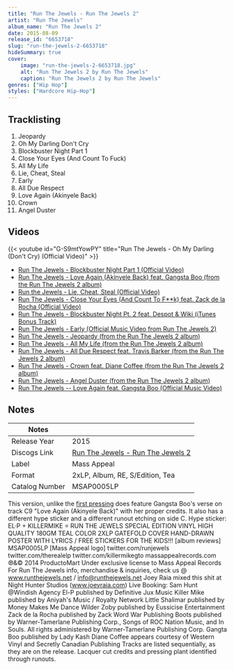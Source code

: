 ```yaml
---
title: "Run The Jewels - Run The Jewels 2"
artist: "Run The Jewels"
album_name: "Run The Jewels 2"
date: 2015-08-09
release_id: "6653718"
slug: "run-the-jewels-2-6653718"
hideSummary: true
cover:
    image: "run-the-jewels-2-6653718.jpg"
    alt: "Run The Jewels 2 by Run The Jewels"
    caption: "Run The Jewels 2 by Run The Jewels"
genres: ["Hip Hop"]
styles: ["Hardcore Hip-Hop"]
---
```


## Tracklisting
1. Jeopardy
2. Oh My Darling Don't Cry
3. Blockbuster Night Part 1
4. Close Your Eyes (And Count To Fuck)
5. All My Life
6. Lie, Cheat, Steal
7. Early
8. All Due Respect
9. Love Again (Akinyele Back)
10. Crown
11. Angel Duster

## Videos
{{< youtube id="G-S9mtYowPY" title="Run The Jewels - Oh My Darling (Don't Cry) (Official Video)" >}}
- [Run The Jewels - Blockbuster Night Part 1 (Official Video)](https://www.youtube.com/watch?v=uuWQyfGa1yI)
- [Run The Jewels - Love Again (Akinyele Back) feat. Gangsta Boo (from the Run The Jewels 2 album)](https://www.youtube.com/watch?v=QkZurfE8Gbc)
- [Run the Jewels - Lie, Cheat, Steal (Official Video)](https://www.youtube.com/watch?v=BEOximWoFd0)
- [Run The Jewels - Close Your Eyes (And Count To F**k) feat. Zack de la Rocha (Official Video)](https://www.youtube.com/watch?v=PkGwI7nGehA)
- [Run The Jewels - Blockbuster Night Pt. 2 feat. Despot & Wiki (iTunes Bonus Track)](https://www.youtube.com/watch?v=xACVLLlAoa4)
- [Run The Jewels - Early (Official Music Video from Run The Jewels 2)](https://www.youtube.com/watch?v=pJJyKlRxyvA)
- [Run The Jewels - Jeopardy (from the Run The Jewels 2 album)](https://www.youtube.com/watch?v=6sRQ9q4hzv4)
- [Run The Jewels - All My Life (from the Run The Jewels 2 album)](https://www.youtube.com/watch?v=ZtdRdbjgPBc)
- [Run The Jewels - All Due Respect feat. Travis Barker (from the Run The Jewels 2 album)](https://www.youtube.com/watch?v=JNRXTETw9vI)
- [Run The Jewels - Crown feat. Diane Coffee (from the Run The Jewels 2 album)](https://www.youtube.com/watch?v=XbZR9JhGJ0Q)
- [Run The Jewels - Angel Duster (from the Run The Jewels 2 album)](https://www.youtube.com/watch?v=6MS-JqECvf4)
- [Run The Jewels -- Love Again feat. Gangsta Boo (Official Music Video)](https://www.youtube.com/watch?v=XIR74qry3IM)


## Notes

| Notes          |             |
| ---------------| ----------- |
| Release Year   | 2015 |
| Discogs Link   | [Run The Jewels - Run The Jewels 2](https://www.discogs.com/release/6653718-Run-The-Jewels-Run-The-Jewels-2) |
| Label          | Mass Appeal |
| Format         | 2xLP, Album, RE, S/Edition, Tea |
| Catalog Number | MSAP0005LP |

This version, unlike the [first pressing](https://www.discogs.com/Run-The-Jewels-Run-The-Jewels-2/release/6093939) does feature Gangsta Boo's verse on track C9 "Love Again (Akinyele Back)" with her proper credits. It also has a different hype sticker and a different runout etching on side C.  Hype sticker: EL·P + KILLERMIKE = RUN THE JEWELS SPECIAL EDITION VINYL HIGH QUALITY 180GM TEAL COLOR 2XLP GATEFOLD COVER HAND-DRAWN POSTER WITH LYRICS / FREE STICKERS FOR THE KIDS!!! [album reviews] MSAP0005LP [Mass Appeal logo]  twitter.com/runjewels twitter.com/therealelp twitter.com/killermikegto massappealrecords.com  ℗&© 2014 ProductoMart Under exclusive license to Mass Appeal Records  For Run The Jewels info, merchandise & inquiries, check us @ www.runthejewels.net / info@runthejewels.net  Joey Raia mixed this shit at Night Hunter Studios (www.joeyraia.com) Live Booking: Sam Hunt @Windish Agency  El-P published by Definitive Jux Music Killer Mike published by Aniyah's Music / Royalty Network Little Shalimar published by Money Makes Me Dance Wilder Zoby published by Eussicise Entertainment Zack de la Rocha published by Zack Word War Publishing Boots published by Warner-Tamerlane Publishing Corp., Songs of ROC Nation Music, and In Souls. All rights administered by Warner-Tamerlane Publishing Corp. Gangta Boo published by Lady Kash Diane Coffee appears courtesy of Western Vinyl and Secretly Canadian Publishing  Tracks are listed sequentially, as they are on the release. Lacquer cut credits and pressing plant identified through runouts.

